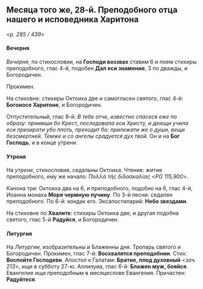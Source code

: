 
## Месяца того же, 28-й. Преподобного отца нашего и исповедника Харитона  

<*p. 285 / 439*>

#### Вечерня

*Вечерня*, по стихословии, на **Господи воззвах** ставим 6 и поем стихиры преподобного, глас 4-й, 
подобен **Дал еси знамение**, 3 по дважды, и Богородичен. 

Прокимен. 

На стиховне: стихиры Октоиха две и самогласен святого, глас 4-й: **Богоносе Харитоне**, и Богородичен.

Отпустительный, глас 8-й: *В тебе отче, известно спасеся еже по образу: приимши бо Крест, 
последовала еси Христу, и деющи учила еси призирати убо плоть, преходит бо: прилежати же 
о души, вещи безсмертней. Темже и со ангелы срадуется дух твой*. 
Он и на **Бог Господь**, и в конце утрени. 

#### Утреня

На *утрене*, стихословия, седальны Октоиха. Чтение: житие преподобного, ему же начало: 
*Πολλὰ τῆς διδασκαλίας* <*PG 115,900*>. 

Канона три: Октоиха два на 6, и преподобного, подобно на 6, глас 4-й, Иоанна монаха **Моря чермную пучину**. 
По 3-й песни: седален преподобного. 
По 6-й: кондак его. 
Эксапостиларий: **Небо звездами**. 

На стиховне по **Хвалите**: стихиры Октоиха две, и другая подобна святого, глас 5-й **Радуйся**, и Богородичен. 

#### Литургия

На *Литургии*, изобразительны и Блаженны дня. Тропарь святого и Богородичен. 
Прокимен, глас 7-й: **Восхвалятся преподобнии**. Стих: **Воспойте Господеви**. 
Апостол к Галатам: **Братие, плод духовный** <*зач. 213*>, ищи в субботу 27-ю. 
Аллилуиа, глас 6-й: **Блажен муж, бояйся**. 
Евангелие ищи преподобным в месяцеслове Евангелия. 
Причастен: **Радуйтеся**. 
